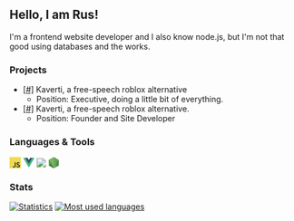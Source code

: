 ## Hello, I am Rus!

I'm a frontend website developer and I also know node.js, but I'm not that good using databases and the works.

### Projects
- [[#]](https://kaverti.com) Kaverti, a free-speech roblox alternative
   - Position: Executive, doing a little bit of everything.
- [[#]](https://tetretalk.com) Kaverti, a free-speech roblox alternative.
   - Position: Founder and Site Developer

### Languages & Tools

<a><img align="center" height="20" src="https://raw.githubusercontent.com/github/explore/80688e429a7d4ef2fca1e82350fe8e3517d3494d/topics/javascript/javascript.png"></a>
<a><img align="center" height="20" src="https://raw.githubusercontent.com/github/explore/80688e429a7d4ef2fca1e82350fe8e3517d3494d/topics/vue/vue.png"></a>
<a><img align="center" height="20" src="https://avatars2.githubusercontent.com/u/22138497?s=200&v=4"></a>
<a><img align="center" height="20" src="https://raw.githubusercontent.com/github/explore/80688e429a7d4ef2fca1e82350fe8e3517d3494d/topics/nodejs/nodejs.png"></a> 

### Stats
[![Statistics](https://github-readme-stats.vercel.app/api?username=UntrustableRus)](https://github.com/anuraghazra/github-readme-stats)
[![Most used languages](https://github-readme-stats.vercel.app/api/top-langs/?username=UntrustableRus&layout=compact)](https://github.com/anuraghazra/github-readme-stats)
